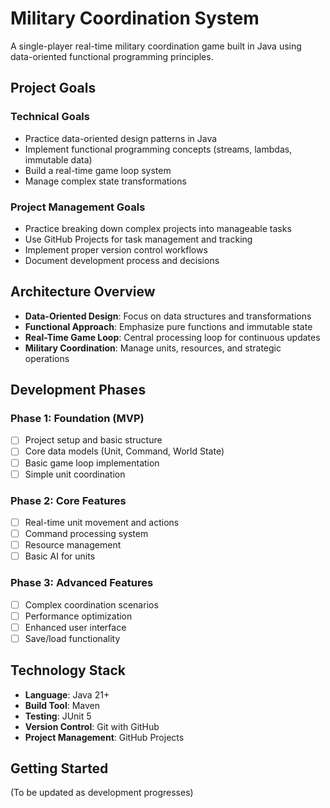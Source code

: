 # Military Coordination System

A single-player real-time military coordination game built in Java using data-oriented functional programming principles.

## Project Goals

### Technical Goals
- Practice data-oriented design patterns in Java
- Implement functional programming concepts (streams, lambdas, immutable data)
- Build a real-time game loop system
- Manage complex state transformations

### Project Management Goals
- Practice breaking down complex projects into manageable tasks
- Use GitHub Projects for task management and tracking
- Implement proper version control workflows
- Document development process and decisions

## Architecture Overview

- **Data-Oriented Design**: Focus on data structures and transformations
- **Functional Approach**: Emphasize pure functions and immutable state
- **Real-Time Game Loop**: Central processing loop for continuous updates
- **Military Coordination**: Manage units, resources, and strategic operations

## Development Phases

### Phase 1: Foundation (MVP)
- [ ] Project setup and basic structure
- [ ] Core data models (Unit, Command, World State)
- [ ] Basic game loop implementation
- [ ] Simple unit coordination

### Phase 2: Core Features
- [ ] Real-time unit movement and actions
- [ ] Command processing system
- [ ] Resource management
- [ ] Basic AI for units

### Phase 3: Advanced Features
- [ ] Complex coordination scenarios
- [ ] Performance optimization
- [ ] Enhanced user interface
- [ ] Save/load functionality

## Technology Stack

- **Language**: Java 21+
- **Build Tool**: Maven
- **Testing**: JUnit 5
- **Version Control**: Git with GitHub
- **Project Management**: GitHub Projects

## Getting Started

(To be updated as development progresses)
